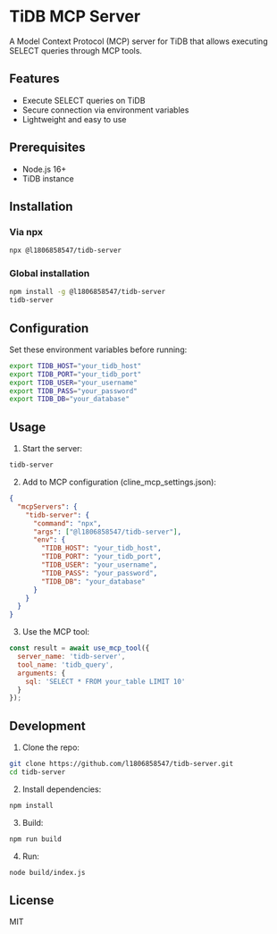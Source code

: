# TiDB MCP Server

A Model Context Protocol (MCP) server for TiDB that allows executing SELECT queries through MCP tools.

## Features
- Execute SELECT queries on TiDB
- Secure connection via environment variables
- Lightweight and easy to use

## Prerequisites
- Node.js 16+
- TiDB instance

## Installation

### Via npx
```bash
npx @l1806858547/tidb-server
```

### Global installation
```bash
npm install -g @l1806858547/tidb-server
tidb-server
```

## Configuration

Set these environment variables before running:

```bash
export TIDB_HOST="your_tidb_host"
export TIDB_PORT="your_tidb_port" 
export TIDB_USER="your_username"
export TIDB_PASS="your_password"
export TIDB_DB="your_database"
```

## Usage

1. Start the server:
```bash
tidb-server
```

2. Add to MCP configuration (cline_mcp_settings.json):
```json
{
  "mcpServers": {
    "tidb-server": {
      "command": "npx",
      "args": ["@l1806858547/tidb-server"],
      "env": {
        "TIDB_HOST": "your_tidb_host",
        "TIDB_PORT": "your_tidb_port",
        "TIDB_USER": "your_username",
        "TIDB_PASS": "your_password",
        "TIDB_DB": "your_database"
      }
    }
  }
}
```

3. Use the MCP tool:
```javascript
const result = await use_mcp_tool({
  server_name: 'tidb-server',
  tool_name: 'tidb_query', 
  arguments: {
    sql: 'SELECT * FROM your_table LIMIT 10'
  }
});
```

## Development

1. Clone the repo:
```bash
git clone https://github.com/l1806858547/tidb-server.git
cd tidb-server
```

2. Install dependencies:
```bash
npm install
```

3. Build:
```bash
npm run build
```

4. Run:
```bash
node build/index.js
```

## License
MIT
